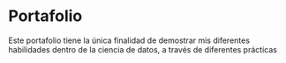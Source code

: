# Portafolio
Este portafolio tiene la única finalidad de demostrar mis diferentes habilidades dentro de la ciencia de datos, a través de diferentes prácticas
